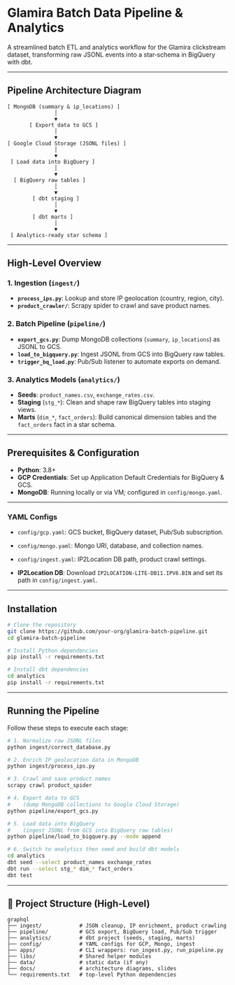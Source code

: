 # Glamira Batch Data Pipeline & Analytics

A streamlined batch ETL and analytics workflow for the Glamira clickstream dataset, transforming raw JSONL events into a star‑schema in BigQuery with dbt.

---

## Pipeline Architecture Diagram

```text
[ MongoDB (summary & ip_locations) ]
               │
               ▼
       [ Export data to GCS ]
               │
               ▼
[ Google Cloud Storage (JSONL files) ]
               │
               ▼
 [ Load data into BigQuery ]
               │
               ▼
  [ BigQuery raw tables ]
               │
               ▼
        [ dbt staging ]
               │
               ▼
        [ dbt marts ]
               │
               ▼
 [ Analytics-ready star schema ]
```
---
## High‑Level Overview

### 1. Ingestion (`ingest/`) 
- **`process_ips.py`**: Lookup and store IP geolocation (country, region, city).  
- **`product_crawler/`**: Scrapy spider to crawl and save product names.  

### 2. Batch Pipeline (`pipeline/`)
- **`export_gcs.py`**: Dump MongoDB collections (`summary`, `ip_locations`) as JSONL to GCS.  
- **`load_to_bigquery.py`**: Ingest JSONL from GCS into BigQuery raw tables.  
- **`trigger_bq_load.py`**: Pub/Sub listener to automate exports on demand.  

### 3. Analytics Models (`analytics/`)
- **Seeds**: `product_names.csv`, `exchange_rates.csv`.  
- **Staging** (`stg_*`): Clean and shape raw BigQuery tables into staging views.  
- **Marts** (`dim_*`, `fact_orders`): Build canonical dimension tables and the `fact_orders` fact in a star schema.  

---
## Prerequisites & Configuration

- **Python**: 3.8+  
- **GCP Credentials**: Set up Application Default Credentials for BigQuery & GCS.  
- **MongoDB**: Running locally or via VM; configured in `config/mongo.yaml`.  

---
### YAML Configs
- `config/gcp.yaml`: GCS bucket, BigQuery dataset, Pub/Sub subscription.  
- `config/mongo.yaml`: Mongo URI, database, and collection names.  
- `config/ingest.yaml`: IP2Location DB path, product crawl settings.  

- **IP2Location DB**: Download `IP2LOCATION-LITE-DB11.IPV6.BIN` and set its path in `config/ingest.yaml`.  

---
## Installation

```bash
# Clone the repository
git clone https://github.com/your-org/glamira-batch-pipeline.git
cd glamira-batch-pipeline

# Install Python dependencies
pip install -r requirements.txt

# Install dbt dependencies
cd analytics
pip install -r requirements.txt
```

---
## Running the Pipeline

Follow these steps to execute each stage:

```bash
# 1. Normalize raw JSONL files
python ingest/correct_database.py

# 2. Enrich IP geolocation data in MongoDB
python ingest/process_ips.py

# 3. Crawl and save product names
scrapy crawl product_spider

# 4. Export data to GCS
#    (dump MongoDB collections to Google Cloud Storage)
python pipeline/export_gcs.py

# 5. Load data into BigQuery
#    (ingest JSONL from GCS into BigQuery raw tables)
python pipeline/load_to_bigquery.py --mode append

# 6. Switch to analytics then seed and build dbt models
cd analytics
dbt seed --select product_names exchange_rates
dbt run --select stg_* dim_* fact_orders
dbt test
```

---
## 📂 Project Structure (High‑Level)
```
graphql
├── ingest/            # JSON cleanup, IP enrichment, product crawling
├── pipeline/          # GCS export, BigQuery load, Pub/Sub trigger
├── analytics/         # dbt project (seeds, staging, marts)
├── config/            # YAML configs for GCP, Mongo, ingest
├── apps/              # CLI wrappers: run_ingest.py, run_pipeline.py
├── libs/              # Shared helper modules
├── data/              # static data (if any)
├── docs/              # architecture diagrams, slides
└── requirements.txt   # top‑level Python dependencies
```


